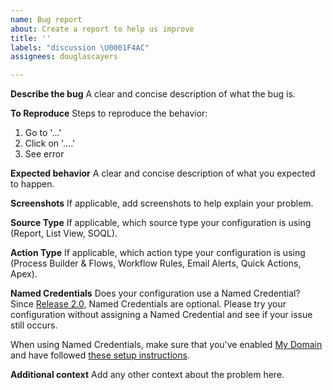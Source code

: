 ```yaml
---
name: Bug report
about: Create a report to help us improve
title: ''
labels: "discussion \U0001F4AC"
assignees: douglascayers

---
```


**Describe the bug**
A clear and concise description of what the bug is.

**To Reproduce**
Steps to reproduce the behavior:
1. Go to '...'
2. Click on '....'
3. See error

**Expected behavior**
A clear and concise description of what you expected to happen.

**Screenshots**
If applicable, add screenshots to help explain your problem.

**Source Type**
If applicable, which source type your configuration is using (Report, List View, SOQL).

**Action Type**
If applicable, which action type your configuration is using (Process Builder & Flows, Workflow Rules, Email Alerts, Quick Actions, Apex).

**Named Credentials**
Does your configuration use a Named Credential? Since [Release 2.0](https://github.com/douglascayers/sfdx-mass-action-scheduler/wiki/Upgrading-to-Release-2.0#get-started-faster-with-optional-named-credentials), Named Credentials are optional. Please try your configuration without assigning a Named Credential and see if your issue still occurs.

When using Named Credentials, make sure that you've enabled [My Domain](https://trailhead.salesforce.com/en/content/learn/modules/identity_login/identity_login_my_domain) and have followed [these setup instructions](https://github.com/douglascayers/sfdx-mass-action-scheduler/wiki/Specify-the-Context-User-via-Named-Credentials).

**Additional context**
Add any other context about the problem here.
